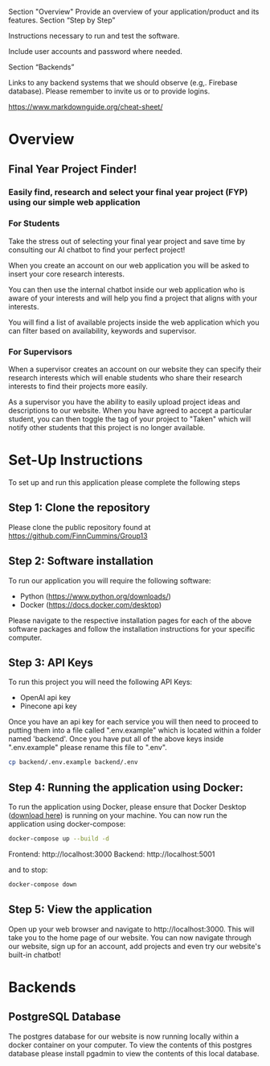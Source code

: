 Section "Overview"
Provide an overview of your application/product and its features.
Section  “Step by Step”

Instructions necessary to run and test the software. 

Include user accounts and password where needed.

Section “Backends”

Links to any backend systems that we should observe (e.g,. Firebase database). Please remember to invite us or to provide logins.

https://www.markdownguide.org/cheat-sheet/

# Overview

## Final Year Project Finder!
### Easily find, research and select your final year project (FYP) using our simple web application

### For Students

Take the stress out of selecting your final year project and save time by consulting our AI chatbot to find
your perfect project!

When you create an account on our web application you will be asked to insert your core research interests.

You can then use the internal chatbot inside our web application who is aware of your interests and will help you find 
a project that aligns with your interests.

You will find a list of available projects inside the web application which you can filter based on availability, keywords
and supervisor.

### For Supervisors

When a supervisor creates an account on our website they can specify their research interests which will
enable students who share their research interests to find their projects more easily.

As a supervisor you have the ability to easily upload project ideas and descriptions to our website. When
you have agreed to accept a particular student, you can then toggle the tag of your project to "Taken" which will notify other students that this project is no longer available.

# Set-Up Instructions

To set up and run this application please complete the following steps

## Step 1: Clone the repository
Please clone the public repository found at https://github.com/FinnCummins/Group13

## Step 2: Software installation
To run our application you will require the following software:

- Python (https://www.python.org/downloads/)
- Docker (https://docs.docker.com/desktop)

Please navigate to the respective installation pages for each of the above software packages and follow the
installation instructions for your specific computer.

## Step 3: API Keys
To run this project you will need the following API Keys:

- OpenAI api key
- Pinecone api key

Once you have an api key for each service you will then need to proceed to putting them into a file called ".env.example" which is located within a folder named 'backend'. Once you have put all of the above keys inside ".env.example" please rename this file to ".env".

```bash
cp backend/.env.example backend/.env
```

## Step 4: Running the application using Docker:
To run the application using Docker, please ensure that Docker Desktop ([download here](https://www.docker.com/products/docker-desktop/)) is running on your machine. You can now run the application using docker-compose:

```bash
docker-compose up --build -d
```
Frontend: http://localhost:3000 Backend: http://localhost:5001

and to stop:
```bash
docker-compose down
```

## Step 5: View the application
Open up your web browser and navigate to http://localhost:3000. This will take you to the home 
page of our website. You can now navigate through our website, sign up for an account, add projects and even
try our website's built-in chatbot!

# Backends

## PostgreSQL Database
The postgres database for our website is now running locally within a docker container on your computer. To view
the contents of this postgres database please install pgadmin to view the contents of this local database.